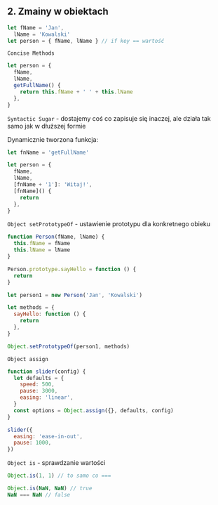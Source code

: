 ## 2. Zmainy w obiektach

```js
let fName = 'Jan',
  lName = 'Kowalski'
let person = { fName, lName } // if key == wartość
```

`Concise Methods`

```js
let person = {
  fName,
  lName,
  getFullName() {
    return this.fName + ' ' + this.lName
  },
}
```

`Syntactic Sugar` - dostajemy coś co zapisuje się inaczej, ale działa tak samo jak w dłuższej formie

Dynamicznie tworzona funkcja:

```js
let fnName = 'getFullName'

let person = {
  fName,
  lName,
  [fnName + '1']: 'Witaj!',
  [fnName]() {
    return
  },
}
```

`Object setPrototypeOf` - ustawienie prototypu dla konkretnego obieku

```js
function Person(fName, lName) {
  this.fName = fName
  this.lName = lName
}

Person.prototype.sayHello = function () {
  return
}

let person1 = new Person('Jan', 'Kowalski')

let methods = {
  sayHello: function () {
    return
  },
}

Object.setPrototypeOf(person1, methods)
```

`Object assign`

```js
function slider(config) {
  let defaults = {
    speed: 500,
    pause: 3000,
    easing: 'linear',
  }
  const options = Object.assign({}, defaults, config)
}

slider({
  easing: 'ease-in-out',
  pause: 1000,
})
```

`Object is` - sprawdzanie wartości

```js
Object.is(1, 1) // to samo co ===

Object.is(NaN, NaN) // true
NaN === NaN // false
```

